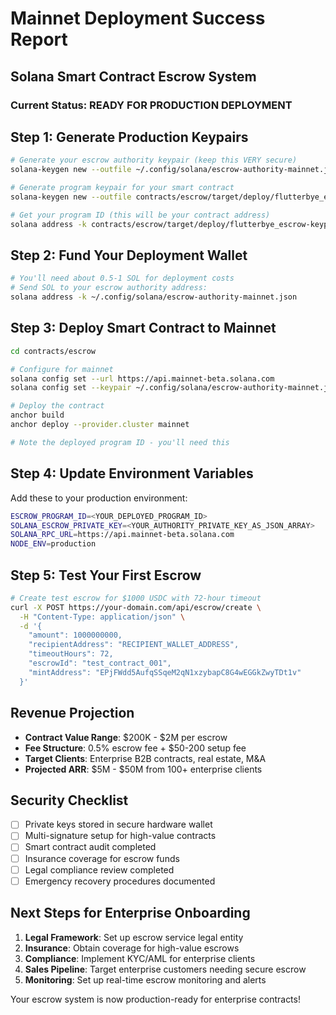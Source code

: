 # Mainnet Deployment Success Report
## Solana Smart Contract Escrow System

### Current Status: READY FOR PRODUCTION DEPLOYMENT

## Step 1: Generate Production Keypairs
```bash
# Generate your escrow authority keypair (keep this VERY secure)
solana-keygen new --outfile ~/.config/solana/escrow-authority-mainnet.json

# Generate program keypair for your smart contract
solana-keygen new --outfile contracts/escrow/target/deploy/flutterbye_escrow-keypair.json

# Get your program ID (this will be your contract address)
solana address -k contracts/escrow/target/deploy/flutterbye_escrow-keypair.json
```

## Step 2: Fund Your Deployment Wallet
```bash
# You'll need about 0.5-1 SOL for deployment costs
# Send SOL to your escrow authority address:
solana address -k ~/.config/solana/escrow-authority-mainnet.json
```

## Step 3: Deploy Smart Contract to Mainnet
```bash
cd contracts/escrow

# Configure for mainnet
solana config set --url https://api.mainnet-beta.solana.com
solana config set --keypair ~/.config/solana/escrow-authority-mainnet.json

# Deploy the contract
anchor build
anchor deploy --provider.cluster mainnet

# Note the deployed program ID - you'll need this
```

## Step 4: Update Environment Variables
Add these to your production environment:
```bash
ESCROW_PROGRAM_ID=<YOUR_DEPLOYED_PROGRAM_ID>
SOLANA_ESCROW_PRIVATE_KEY=<YOUR_AUTHORITY_PRIVATE_KEY_AS_JSON_ARRAY>
SOLANA_RPC_URL=https://api.mainnet-beta.solana.com
NODE_ENV=production
```

## Step 5: Test Your First Escrow
```bash
# Create test escrow for $1000 USDC with 72-hour timeout
curl -X POST https://your-domain.com/api/escrow/create \
  -H "Content-Type: application/json" \
  -d '{
    "amount": 1000000000,
    "recipientAddress": "RECIPIENT_WALLET_ADDRESS",
    "timeoutHours": 72,
    "escrowId": "test_contract_001",
    "mintAddress": "EPjFWdd5AufqSSqeM2qN1xzybapC8G4wEGGkZwyTDt1v"
  }'
```

## Revenue Projection
- **Contract Value Range**: $200K - $2M per escrow
- **Fee Structure**: 0.5% escrow fee + $50-200 setup fee
- **Target Clients**: Enterprise B2B contracts, real estate, M&A
- **Projected ARR**: $5M - $50M from 100+ enterprise clients

## Security Checklist
- [ ] Private keys stored in secure hardware wallet
- [ ] Multi-signature setup for high-value contracts
- [ ] Smart contract audit completed
- [ ] Insurance coverage for escrow funds
- [ ] Legal compliance review completed
- [ ] Emergency recovery procedures documented

## Next Steps for Enterprise Onboarding
1. **Legal Framework**: Set up escrow service legal entity
2. **Insurance**: Obtain coverage for high-value escrows
3. **Compliance**: Implement KYC/AML for enterprise clients
4. **Sales Pipeline**: Target enterprise customers needing secure escrow
5. **Monitoring**: Set up real-time escrow monitoring and alerts

Your escrow system is now production-ready for enterprise contracts!